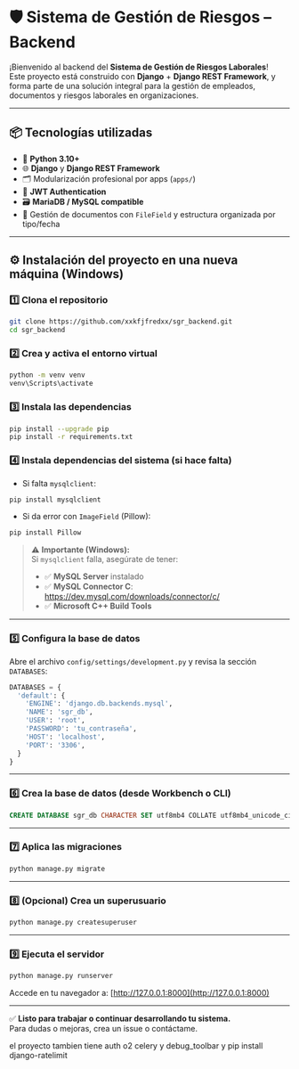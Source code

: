 # 🛡️ Sistema de Gestión de Riesgos – Backend

¡Bienvenido al backend del **Sistema de Gestión de Riesgos Laborales**!  
Este proyecto está construido con **Django** + **Django REST Framework**, y forma parte de una solución integral para la gestión de empleados, documentos y riesgos laborales en organizaciones.

---

## 📦 Tecnologías utilizadas

- 🐍 **Python 3.10+**
- 🌐 **Django** y **Django REST Framework**
- 🗂️ Modularización profesional por apps (`apps/`)
- 🔐 **JWT Authentication**
- 🗃️ **MariaDB / MySQL compatible**
- 📂 Gestión de documentos con `FileField` y estructura organizada por tipo/fecha

---

## ⚙️ Instalación del proyecto en una nueva máquina (Windows)

### 1️⃣ Clona el repositorio
```bash
git clone https://github.com/xxkfjfredxx/sgr_backend.git
cd sgr_backend
```

### 2️⃣ Crea y activa el entorno virtual
```bash
python -m venv venv
venv\Scripts\activate
```

### 3️⃣ Instala las dependencias
```bash
pip install --upgrade pip
pip install -r requirements.txt
```

### 4️⃣ Instala dependencias del sistema (si hace falta)

- Si falta `mysqlclient`:
```bash
pip install mysqlclient
```

- Si da error con `ImageField` (Pillow):
```bash
pip install Pillow
```

> ⚠️ **Importante (Windows):**  
> Si `mysqlclient` falla, asegúrate de tener:
> - ✅ **MySQL Server** instalado  
> - ✅ **MySQL Connector C**: https://dev.mysql.com/downloads/connector/c/  
> - ✅ **Microsoft C++ Build Tools**

---

### 5️⃣ Configura la base de datos

Abre el archivo `config/settings/development.py` y revisa la sección `DATABASES`:

```python
DATABASES = {
  'default': {
    'ENGINE': 'django.db.backends.mysql',
    'NAME': 'sgr_db',
    'USER': 'root',
    'PASSWORD': 'tu_contraseña',
    'HOST': 'localhost',
    'PORT': '3306',
  }
}
```

---

### 6️⃣ Crea la base de datos (desde Workbench o CLI)

```sql
CREATE DATABASE sgr_db CHARACTER SET utf8mb4 COLLATE utf8mb4_unicode_ci;
```

---

### 7️⃣ Aplica las migraciones
```bash
python manage.py migrate
```

---

### 8️⃣ (Opcional) Crea un superusuario
```bash
python manage.py createsuperuser
```

---

### 9️⃣ Ejecuta el servidor
```bash
python manage.py runserver
```

Accede en tu navegador a: [http://127.0.0.1:8000](http://127.0.0.1:8000)

---

✅ **Listo para trabajar o continuar desarrollando tu sistema.**  
Para dudas o mejoras, crea un issue o contáctame.


el proyecto tambien tiene auth o2 celery y debug_toolbar y pip install django-ratelimit 
